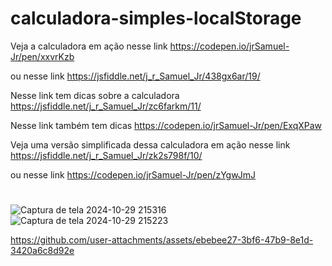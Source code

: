 # calculadora-simples-localStorage

Veja a calculadora em ação nesse link
https://codepen.io/jrSamuel-Jr/pen/xxvrKzb

ou nesse link
https://jsfiddle.net/j_r_Samuel_Jr/438gx6ar/19/

Nesse link tem dicas sobre a calculadora
https://jsfiddle.net/j_r_Samuel_Jr/zc6farkm/11/

Nesse link também tem dicas
https://codepen.io/jrSamuel-Jr/pen/ExqXPaw


Veja uma versão simplificada dessa calculadora em ação nesse link
https://jsfiddle.net/j_r_Samuel_Jr/zk2s798f/10/

ou nesse link
https://codepen.io/jrSamuel-Jr/pen/zYgwJmJ

#
#

![Captura de tela 2024-10-29 215316](https://github.com/user-attachments/assets/59f5373f-092b-4c00-a503-0bd38863eea6)
![Captura de tela 2024-10-29 215223](https://github.com/user-attachments/assets/d0119d70-0c5e-4163-a477-3cc946cb580d)

https://github.com/user-attachments/assets/ebebee27-3bf6-47b9-8e1d-3420a6c8d92e

#
